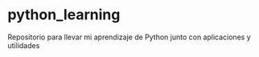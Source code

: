 # python_learning
Repositorio para llevar mi aprendizaje de Python junto con aplicaciones y utilidades
